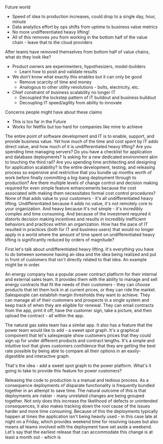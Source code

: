 Future world
- Speed of idea to production increases, could drop to a single day, hour, minute
- Data analytics effort by ops shifts from uptime to business value metrics
- No more undifferentiated heavy lifting!
- All of this removes you from working in the bottom half of the value chain - leave that to the cloud providers

After teams have removed themselves from bottom half of value chains, what do they look like?
- Product owners are experimenters, hypothesizers, model-builders
    - Learn how to posit and validate results
- We don't know what exactly this enables but it can only be good
    - Remove scarcity of time and money
    - Analogous to other utility revolutions - bolts, electricity, etc.
- Chief constraint of business scalability no longer IT
    - Decoupled the lockstep pattern of IT buildout and business buildout
    - Decoupling IT speed/agility from ability to innovate

Concerns people might have about these claims
- This is too far in the Future
- Works for Netflix but too hard for companies like mine to achieve


The entire point of software development and IT is to enable, support, and provide business value.  Yet how much of the time and cost spent by IT adds direct value, and how much of it is undifferentiated heavy lifting?  Are you spending time managing servers?  Do you have a checklist for application and database deployments?  Is asking for a new dedicated environment akin to touching the third rail?  Are you spending time architecting and designing for application scalability?  Is the entire development, testing, and releasing process so expensive and restrictive that you bundle up months worth of work before finally committing a big-bang deployment through to production?  Are there multiple levels of change control and decision making required for even simple feature enhancements because the cost associated with making them necessitates formal cost control procedures?  None of that adds value to your customers - it's all undifferentiated heavy lifting.  Undifferentiated because it adds no value, it's not remotely core to your organization.  And heavy because it's not simple - it's incredibly complex and time consuming.  And because of the investment required it distorts decision making incentives and results in incredibly inefficient behaviors and practices within an organization.  How has the pace of IT resulted in practices (both for IT and business users) that would no longer apply in a world where the amount of time spent on undifferentiated heavy lifting is significantly reduced by orders of magnitude?

First let's talk about undifferentiated heavy lifting.  It's everything you have to do between someone having an idea and the idea being realized and put in front of customers that isn't directly related to that idea.  An example might be in order.

An energy company has a popular power contract platform for their internal and external sales team.  It provides them with the ability to manage and sell energy contracts that fit the needs of their customers - they can choose products that let them lock in at current prices, or they can ride the market.  Salespeople can establish margin thresholds they want to achieve.  They can manage all of their customers and prospects in a single system and keep track of when they are eligible for renewal.  They can email contracts from the app, print it off, have the customer sign, take a picture, and  then upload the contract - all within the app.

The natural gas sales team has a similar app.   It also has a feature that the power team would like to add - a sweet spot graph.  It's a graphical component that let's salespeople show customers prices that they could sign up for under different products and contract lengths.  It's a simple and intuitive tool that gives customers confidence that they are getting the best rate possible by being able to compare all their options in an easily-digestible and interactive graph.

That's the idea - add a sweet spot graph to the power platform.  What's it going to take to provide this feature for power customers?

Releasing the code to production is a manual and tedious process.  As a consequence deployments of disparate functionality is frequently bundled together in an attempt to save time.  The natural outcome of this is that deployments are riskier - many unrelated changes are being grouped together.  Not only does this increase the likelihood of defects or unintended consequences, it also makes tracking down the root cause of the issues harder and more time consuming.  Because of this the deployments typically happen at times the application isn't being heavily used - in this case late at night on a Friday, which provides weekend time for resolving issues but also means all teams involved with the deployment have set aside a weekend.  Let's say that the earliest release that can accommodate this change is at least a month out - which is 